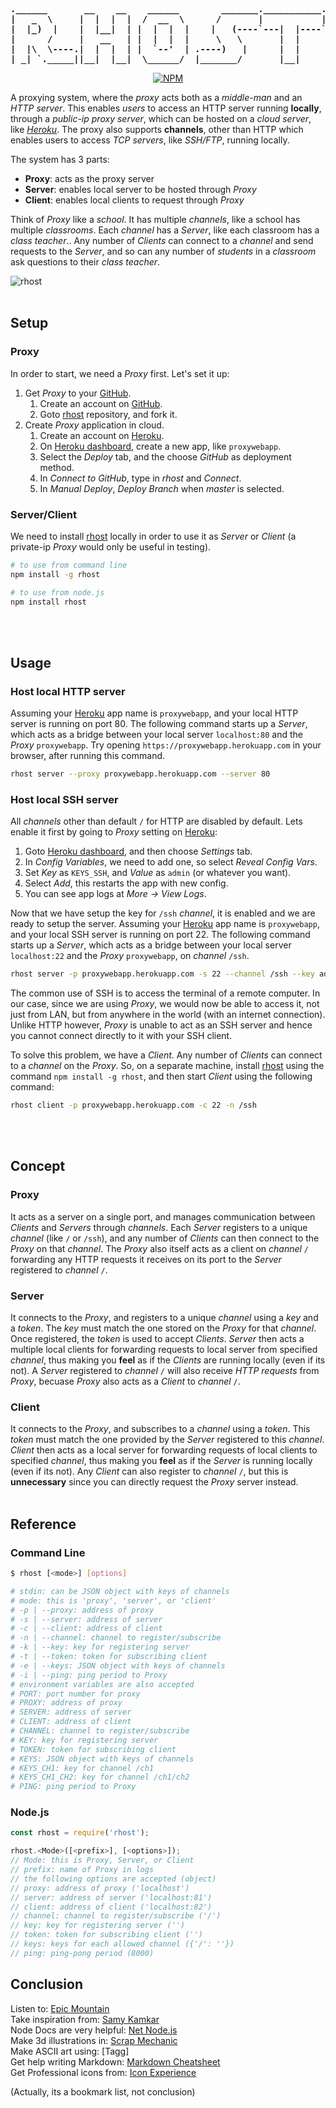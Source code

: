 <b align="center">
<pre>
.______       __    __    ______        _______.___________.
|   _  \     |  |  |  |  /  __  \      /       |           |
|  |_)  |    |  |__|  | |  |  |  |    |   (----`---|  |----`
|      /     |   __   | |  |  |  |     \   \       |  |     
|  |\  \----.|  |  |  | |  `--'  | .----)   |      |  |     
| _| `._____||__|  |__|  \______/  |_______/       |__|     
</pre>
</b>
<p align="center">
  <a href="https://nodei.co/npm/rhost/">
    <img alt="NPM" src="https://nodei.co/npm/rhost.png">
  </a>
</p>

A proxying system, where the *proxy* acts both as a *middle-man* and an
*HTTP server*. This enables *users* to access an HTTP server running
**locally**, through a *public-ip proxy server*, which can be hosted on a
*cloud server*, like *[Heroku]*. The proxy also supports **channels**, other
than HTTP which enables users to access *TCP servers*, like *SSH/FTP*,
running locally.

The system has 3 parts:
- **Proxy**: acts as the proxy server
- **Server**: enables local server to be hosted through *Proxy*
- **Client**: enables local clients to request through *Proxy*

Think of *Proxy* like a *school*. It has multiple *channels*, like a school has
multiple *classrooms*. Each *channel* has a *Server*, like each classroom has a
*class teacher*.. Any number of *Clients* can connect to a *channel* and send
requests to the *Server*, and so can any number of *students* in a *classroom*
ask questions to their *class teacher*.

![rhost](http://oi63.tinypic.com/2uqm5bl.jpg)
<br><br>


## Setup

### Proxy

In order to start, we need a *Proxy* first. Let's set it up:
1. Get *Proxy* to your [GitHub].
    1. Create an account on [GitHub].
    2. Goto [rhost] repository, and fork it.
2. Create *Proxy* application in cloud.
    1. Create an account on [Heroku].
    2. On [Heroku dashboard], create a new app, like `proxywebapp`.
    3. Select the *Deploy* tab, and the choose *GitHub* as deployment method.
    4. In *Connect to GitHub*, type in *rhost* and *Connect*.
    5. In *Manual Deploy*, *Deploy Branch* when *master* is selected.

### Server/Client

We need to install [rhost] locally in order to use it as *Server* or *Client*
(a private-ip *Proxy* would only be useful in testing).

```bash
# to use from command line
npm install -g rhost

# to use from node.js
npm install rhost
```
<br><br>


## Usage

### Host local HTTP server

Assuming your [Heroku] app name is `proxywebapp`, and your local HTTP server is
running on port 80. The following command starts up a *Server*, which acts as a
bridge between your local server `localhost:80` and the *Proxy* `proxywebapp`.
Try opening `https://proxywebapp.herokuapp.com` in your browser, after running
this command.

```bash
rhost server --proxy proxywebapp.herokuapp.com --server 80
```

### Host local SSH server

All *channels* other than default `/` for HTTP are disabled by default. Lets
enable it first by going to *Proxy* setting on [Heroku]:
1. Goto [Heroku dashboard], and then choose *Settings* tab.
2. In *Config Variables*, we need to add one, so select *Reveal Config Vars*.
3. Set *Key* as `KEYS_SSH`, and *Value* as `admin` (or whatever you want).
4. Select *Add*, this restarts the app with new config.
5. You can see app logs at *More -> View Logs*.

Now that we have setup the key for `/ssh` *channel*, it is enabled and we are
ready to setup the server. Assuming your [Heroku] app name is `proxywebapp`,
and your local SSH server is running on port 22. The following command starts
up a *Server*, which acts as a bridge between your local server `localhost:22`
and the *Proxy* `proxywebapp`, on *channel* `/ssh`.

```bash
rhost server -p proxywebapp.herokuapp.com -s 22 --channel /ssh --key admin
```

The common use of SSH is to access the terminal of a remote computer. In our
case, since we are using *Proxy*, we would now be able to access it, not just
from LAN, but from anywhere in the world (with an internet connection). Unlike
HTTP however, *Proxy* is unable to act as an SSH server and hence you cannot
connect directly to it with your SSH client.

To solve this problem, we have a *Client*. Any number of *Clients* can connect
to a *channel* on the *Proxy*. So, on a separate machine, install [rhost] using
the command `npm install -g rhost`, and then start *Client* using the following
command:

```bash
rhost client -p proxywebapp.herokuapp.com -c 22 -n /ssh
```
<br><br>


## Concept

### Proxy

It acts as a server on a single port, and manages communication between
*Clients* and *Servers* through *channels*. Each *Server* registers to a unique
*channel* (like `/` or `/ssh`), and any number of *Clients* can then connect to
the *Proxy* on that *channel*. The *Proxy* also itself acts as a client on
*channel* `/` forwarding any HTTP requests it receives on its port to the
*Server* registered to *channel* `/`.

### Server

It connects to the *Proxy*, and registers to a unique *channel* using a *key*
and a *token*. The *key* must match the one stored on the *Proxy* for that
*channel*. Once registered, the *token* is used to accept *Clients*. *Server*
then acts a multiple local clients for forwarding requests to local server from
specified *channel*, thus making you **feel** as if the *Clients* are running
locally (even if its not). A *Server* registered to *channel* `/` will also
receive *HTTP requests* from *Proxy*, becuase *Proxy* also acts as a *Client*
to *channel* `/`.

### Client

It connects to the *Proxy*, and subscribes to a *channel* using a *token*. This
*token* must match the one provided by the *Server* registered to this
*channel*. *Client* then acts as a local server for forwarding requests of
local clients to specified *channel*, thus making you **feel** as if the
*Server* is running locally (even if its not). Any *Client* can also register
to *channel* `/`, but this is **unnecessary** since you can directly request
the *Proxy* server instead.
<br><br>


## Reference

### Command Line

```bash
$ rhost [<mode>] [options]

# stdin: can be JSON object with keys of channels
# mode: this is 'proxy', 'server', or 'client'
# -p | --proxy: address of proxy
# -s | --server: address of server
# -c | --client: address of client
# -n | --channel: channel to register/subscribe
# -k | --key: key for registering server
# -t | --token: token for subscribing client
# -e | --keys: JSON object with keys of channels
# -i | --ping: ping period to Proxy
# environment variables are also accepted
# PORT: port number for proxy
# PROXY: address of proxy
# SERVER: address of server
# CLIENT: address of client
# CHANNEL: channel to register/subscribe
# KEY: key for registering server
# TOKEN: token for subscribing client
# KEYS: JSON object with keys of channels
# KEYS_CH1: key for channel /ch1
# KEYS_CH1_CH2: key for channel /ch1/ch2
# PING: ping period to Proxy
```

### Node.js

```javascript
const rhost = require('rhost');

rhost.<Mode>([<prefix>], [<options>]);
// Mode: this is Proxy, Server, or Client
// prefix: name of Proxy in logs
// the following options are accepted (object)
// proxy: address of proxy ('localhost')
// server: address of server ('localhost:81')
// client: address of client ('localhost:82')
// channel: channel to register/subscribe ('/')
// key: key for registering server ('')
// token: token for subscribing client ('')
// keys: keys for each allowed channel ({'/': ''})
// ping: ping-pong period (8000)
```


## Conclusion

Listen to: [Epic Mountain]<br>
Take inspiration from: [Samy Kamkar]<br>
Node Docs are very helpful: [Net Node.js]<br>
Make 3d illustrations in: [Scrap Mechanic]<br>
Make ASCII art using: [Tagg]<br>
Get help writing Markdown: [Markdown Cheatsheet]<br>
Get Professional icons from: [Icon Experience]<br>

(Actually, its a bookmark list, not conclusion)

[GitHub]: https://github.com
[Heroku]: https://www.heroku.com
[rhost]: https://github.com/nodef/rhost
[Heroku dashboard]: https://dashboard.heroku.com/apps
[Epic Mountain]:https://soundcloud.com/epicmountain
[Samy Kamkar]: https://samy.pl
[Net Node.js]: https://nodejs.org/api/net.html
[Scrap Mechanic]: http://scrapmechanic.com
[Taag]: http://patorjk.com/software/taag
[Markdown Cheatsheet]: https://github.com/adam-p/markdown-here/wiki/Markdown-Cheatsheet
[Icon Experience]: https://www.iconexperience.com
